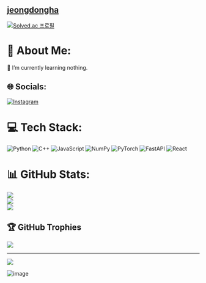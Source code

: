 ## [jeongdongha](https://ha4219.github.io/)

[![Solved.ac 프로필](http://mazassumnida.wtf/api/generate_badge?boj=jeongdongha)](https://solved.ac/jeongdongha)<br/>

# 💫 About Me:
🌱 I’m currently learning nothing.


## 🌐 Socials:
[![Instagram](https://img.shields.io/badge/Instagram-%23E4405F.svg?logo=Instagram&logoColor=white)](https://instagram.com/dhjeong4219) 

# 💻 Tech Stack:
![Python](https://img.shields.io/badge/python-3670A0?style=for-the-badge&logo=python&logoColor=ffdd54) ![C++](https://img.shields.io/badge/c++-%2300599C.svg?style=for-the-badge&logo=c%2B%2B&logoColor=white) ![JavaScript](https://img.shields.io/badge/javascript-%23323330.svg?style=for-the-badge&logo=javascript&logoColor=%23F7DF1E) ![NumPy](https://img.shields.io/badge/numpy-%23013243.svg?style=for-the-badge&logo=numpy&logoColor=white) ![PyTorch](https://img.shields.io/badge/PyTorch-%23EE4C2C.svg?style=for-the-badge&logo=PyTorch&logoColor=white) ![FastAPI](https://img.shields.io/badge/FastAPI-005571?style=for-the-badge&logo=fastapi) ![React](https://img.shields.io/badge/react-%2320232a.svg?style=for-the-badge&logo=react&logoColor=%2361DAFB)
# 📊 GitHub Stats:
![](https://github-readme-stats.vercel.app/api?username=ha4219&theme=dark&hide_border=true&include_all_commits=true&count_private=false)<br/>
![](https://github-readme-streak-stats.herokuapp.com/?user=ha4219&theme=dark&hide_border=true)<br/>
![](https://github-readme-stats.vercel.app/api/top-langs/?username=ha4219&theme=dark&hide_border=true&include_all_commits=true&count_private=false&layout=compact)

## 🏆 GitHub Trophies
![](https://github-profile-trophy.vercel.app/?username=ha4219&theme=discord&no-frame=false&no-bg=false&margin-w=4)

---
[![](https://visitcount.itsvg.in/api?id=ha4219&icon=0&color=0)](https://visitcount.itsvg.in)

<!-- Proudly created with GPRM ( https://gprm.itsvg.in ) -->

![image](https://lol-github-profile-api.vercel.app/api/opgg?name=김윤재)
